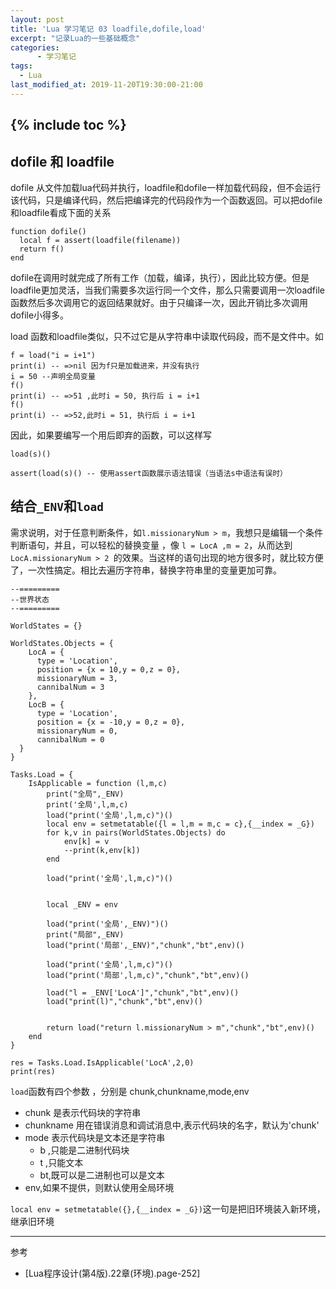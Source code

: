 ```yaml
---
layout: post
title: 'Lua 学习笔记 03 loadfile,dofile,load'
excerpt: "记录Lua的一些基础概念"
categories:
      - 学习笔记
tags:
  - Lua
last_modified_at: 2019-11-20T19:30:00-21:00
---
```

{% include toc %}
---

## dofile 和 loadfile
dofile 从文件加载lua代码并执行，loadfile和dofile一样加载代码段，但不会运行该代码，只是编译代码，然后把编译完的代码段作为一个函数返回。可以把dofile 和loadfile看成下面的关系
```
function dofile()
  local f = assert(loadfile(filename))
  return f()
end
```

dofile在调用时就完成了所有工作（加载，编译，执行），因此比较方便。但是loadfile更加灵活，当我们需要多次运行同一个文件，那么只需要调用一次loadfile函数然后多次调用它的返回结果就好。由于只编译一次，因此开销比多次调用dofile小得多。

load 函数和loadfile类似，只不过它是从字符串中读取代码段，而不是文件中。如

```
f = load("i = i+1")
print(i) -- =>nil 因为f只是加载进来，并没有执行
i = 50 --声明全局变量
f()
print(i) -- =>51 ,此时i = 50, 执行后 i = i+1
f()
print(i) -- =>52,此时i = 51, 执行后 i = i+1
```

因此，如果要编写一个用后即弃的函数，可以这样写
```
load(s)()

assert(load(s)() -- 使用assert函数展示语法错误（当语法s中语法有误时）
```

## 结合`_ENV`和`load`

需求说明，对于任意判断条件，如`l.missionaryNum > m`，我想只是编辑一个条件判断语句，并且，可以轻松的替换变量 ，像 `l = LocA ,m = 2`，从而达到 `LocA.missionaryNum > 2 `的效果。当这样的语句出现的地方很多时，就比较方便了，一次性搞定。相比去遍历字符串，替换字符串里的变量更加可靠。


```
--=========
--世界状态
--=========

WorldStates = {}

WorldStates.Objects = {
    LocA = {
      type = 'Location',
      position = {x = 10,y = 0,z = 0},
      missionaryNum = 3,
      cannibalNum = 3
    },
    LocB = {
      type = 'Location',
      position = {x = -10,y = 0,z = 0},
      missionaryNum = 0,
      cannibalNum = 0
  }
}

Tasks.Load = {
	IsApplicable = function (l,m,c)
		print("全局",_ENV)
		print('全局',l,m,c)
		load("print('全局',l,m,c)")()
		local env = setmetatable({l = l,m = m,c = c},{__index = _G})
		for k,v in pairs(WorldStates.Objects) do
			env[k] = v
			--print(k,env[k])
		end

		load("print('全局',l,m,c)")()


		local _ENV = env

		load("print('全局',_ENV)")()
		print("局部",_ENV)
		load("print('局部',_ENV)","chunk","bt",env)()

		load("print('全局',l,m,c)")()
		load("print('局部',l,m,c)","chunk","bt",env)()

		load("l = _ENV['LocA']","chunk","bt",env)()
		load("print(l)","chunk","bt",env)()


		return load("return l.missionaryNum > m","chunk","bt",env)()
	end
}

res = Tasks.Load.IsApplicable('LocA',2,0)
print(res)
```

`load`函数有四个参数 ，分别是 chunk,chunkname,mode,env
- chunk 是表示代码块的字符串
- chunkname 用在错误消息和调试消息中,表示代码块的名字，默认为'chunk'
- mode 表示代码块是文本还是字符串
  - b ,只能是二进制代码块
  - t ,只能文本
  - bt,既可以是二进制也可以是文本
- env,如果不提供，则默认使用全局环境

`local env = setmetatable({},{__index = _G})`这一句是把旧环境装入新环境，继承旧环境



------
参考
- [Lua程序设计(第4版).22章(环境).page-252]
